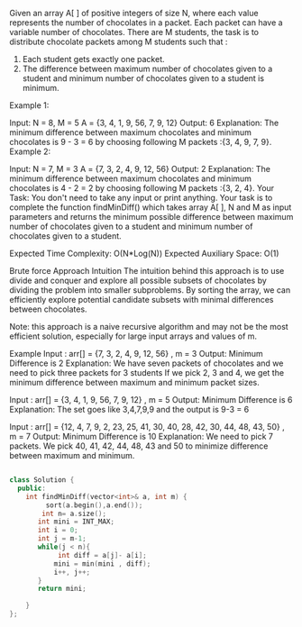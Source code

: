 Given an array A[ ] of positive integers of size N, where each value represents the number of chocolates in a packet. Each packet can have a variable number of chocolates. There are M students, the task is to distribute chocolate packets among M students such that :
1. Each student gets exactly one packet.
2. The difference between maximum number of chocolates given to a student and minimum number of chocolates given to a student is minimum.

Example 1:

Input:
N = 8, M = 5
A = {3, 4, 1, 9, 56, 7, 9, 12}
Output: 6
Explanation: The minimum difference between maximum chocolates and minimum chocolates is 9 - 3 = 6 by choosing following M packets :{3, 4, 9, 7, 9}.
Example 2:

Input:
N = 7, M = 3
A = {7, 3, 2, 4, 9, 12, 56}
Output: 2
Explanation: The minimum difference between maximum chocolates and minimum chocolates is 4 - 2 = 2 by choosing following M packets :{3, 2, 4}.
Your Task:
You don't need to take any input or print anything. Your task is to complete the function findMinDiff() which takes array A[ ], N and M as input parameters and returns the minimum possible difference between maximum number of chocolates given to a student and minimum number of chocolates given to a student.

Expected Time Complexity: O(N*Log(N))
Expected Auxiliary Space: O(1)

Brute force Approach
Intuition
The intuition behind this approach is to use divide and conquer and explore all possible subsets of chocolates by dividing the problem into smaller subproblems. By sorting the array, we can efficiently explore potential candidate subsets with minimal differences between chocolates. 

Note: this approach is  a naive recursive algorithm and may not be the most efficient solution, especially for large input arrays and values of m.

Example
Input : arr[] = {7, 3, 2, 4, 9, 12, 56} , m = 3 
Output: Minimum Difference is 2 
Explanation:
We have seven packets of chocolates and we need to pick three packets for 3 students 
If we pick 2, 3 and 4, we get the minimum difference between maximum and minimum packet sizes.

Input : arr[] = {3, 4, 1, 9, 56, 7, 9, 12} , m = 5 
Output: Minimum Difference is 6 
Explanation: The set goes like 3,4,7,9,9 and the output is 9-3 = 6

Input : arr[] = {12, 4, 7, 9, 2, 23, 25, 41, 30, 40, 28, 42, 30, 44, 48, 43, 50} , m = 7 
Output: Minimum Difference is 10 
Explanation: We need to pick 7 packets. We pick 40, 41, 42, 44, 48, 43 and 50 to minimize difference between maximum and minimum.



```cpp

class Solution {
  public:
    int findMinDiff(vector<int>& a, int m) {
         sort(a.begin(),a.end());
        int n= a.size();
       int mini = INT_MAX; 
       int i = 0; 
       int j = m-1; 
       while(j < n){
            int diff = a[j]- a[i]; 
           mini = min(mini , diff); 
           i++, j++; 
       }
       return mini;
      
    }
};

```

